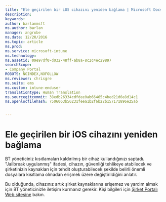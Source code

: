 ```yaml
---
title: "Ele geçirilen bir iOS cihazını yeniden bağlama | Microsoft Docs"
description: 
keywords: 
author: barlanmsft
ms.author: barlan
manager: angrobe
ms.date: 12/20/2016
ms.topic: article
ms.prod: 
ms.service: microsoft-intune
ms.technology: 
ms.assetid: 09e97df0-d032-48ff-ab8a-8c2c4ec29897
searchScope:
- Company Portal
ROBOTS: NOINDEX,NOFOLLOW
ms.reviewer: chrisgre
ms.suite: ems
ms.custom: intune-enduser
translationtype: Human Translation
ms.sourcegitcommit: 38edb26334cdfdee0ab66465c4bed21d6e8d14c1
ms.openlocfilehash: 7506063b56231feea1b2f6b22b157171896e25ab


---
```


# <a name="how-to-reconnect-a-compromised-ios-device"></a>Ele geçirilen bir iOS cihazını yeniden bağlama

BT yöneticiniz kısıtlamaları kaldırılmış bir cihaz kullandığınızı saptadı. "Jailbreak uygulanmış" ifadesi, cihazın, güvenliği tehlikeye atabilecek ve şirketinizin kaynakları için tehdit oluşturabilecek şekilde belirli önemli dosyalara kısıtlama olmadan erişmek üzere değiştirildiğini anlatır.

Bu olduğunda, cihazınız artık şirket kaynaklarına erişemez ve yardım almak için BT yöneticinizle iletişim kurmanız gerekir. Kişi bilgileri için [Şirket Portalı Web sitesine](http://portal.manage.microsoft.com) bakın.



<!--HONumber=Dec16_HO3-->


